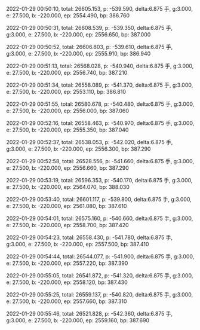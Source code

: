 2022-01-29 00:50:10, total: 26605.153, p: -539.590, delta:6.875 手, g:3.000, e: 27.500, b: -220.000, ep: 2554.490, bp: 386.760

2022-01-29 00:50:31, total: 26608.539, p: -539.350, delta:6.875 手, g:3.000, e: 27.500, b: -220.000, ep: 2556.650, bp: 387.000

2022-01-29 00:50:52, total: 26606.803, p: -539.610, delta:6.875 手, g:3.000, e: 27.500, b: -220.000, ep: 2555.910, bp: 386.940

2022-01-29 00:51:13, total: 26568.028, p: -540.940, delta:6.875 手, g:3.000, e: 27.500, b: -220.000, ep: 2556.740, bp: 387.210

2022-01-29 00:51:34, total: 26558.089, p: -541.370, delta:6.875 手, g:3.000, e: 27.500, b: -220.000, ep: 2553.110, bp: 386.810

2022-01-29 00:51:55, total: 26580.678, p: -540.480, delta:6.875 手, g:3.000, e: 27.500, b: -220.000, ep: 2556.000, bp: 387.060

2022-01-29 00:52:16, total: 26558.463, p: -540.970, delta:6.875 手, g:3.000, e: 27.500, b: -220.000, ep: 2555.350, bp: 387.040

2022-01-29 00:52:37, total: 26538.053, p: -542.020, delta:6.875 手, g:3.000, e: 27.500, b: -220.000, ep: 2556.300, bp: 387.290

2022-01-29 00:52:58, total: 26528.556, p: -541.660, delta:6.875 手, g:3.000, e: 27.500, b: -220.000, ep: 2556.660, bp: 387.290

2022-01-29 00:53:19, total: 26596.353, p: -540.170, delta:6.875 手, g:3.000, e: 27.500, b: -220.000, ep: 2564.070, bp: 388.030

2022-01-29 00:53:40, total: 26601.117, p: -539.800, delta:6.875 手, g:3.000, e: 27.500, b: -220.000, ep: 2561.080, bp: 387.610

2022-01-29 00:54:01, total: 26575.160, p: -540.660, delta:6.875 手, g:3.000, e: 27.500, b: -220.000, ep: 2558.700, bp: 387.420

2022-01-29 00:54:23, total: 26558.430, p: -541.780, delta:6.875 手, g:3.000, e: 27.500, b: -220.000, ep: 2557.500, bp: 387.410

2022-01-29 00:54:44, total: 26544.077, p: -541.900, delta:6.875 手, g:3.000, e: 27.500, b: -220.000, ep: 2557.220, bp: 387.390

2022-01-29 00:55:05, total: 26541.872, p: -541.320, delta:6.875 手, g:3.000, e: 27.500, b: -220.000, ep: 2558.120, bp: 387.430

2022-01-29 00:55:25, total: 26559.137, p: -540.820, delta:6.875 手, g:3.000, e: 27.500, b: -220.000, ep: 2557.660, bp: 387.310

2022-01-29 00:55:46, total: 26521.828, p: -542.360, delta:6.875 手, g:3.000, e: 27.500, b: -220.000, ep: 2559.160, bp: 387.690